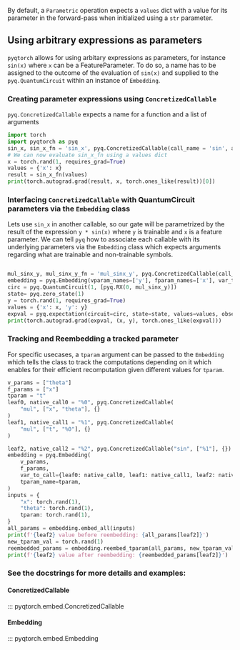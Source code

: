 By default, a `Parametric` operation expects a `values` dict with a
value for its parameter in the forward-pass when initialized using a `str` parameter.
## Using arbitrary expressions as parameters
`pyqtorch` allows for using arbitary expressions as parameters, for instance `sin(x)` where `x` can be
a FeatureParameter. To do so, a name has to be assigned to the outcome of the evaluation of `sin(x)` and
supplied to the `pyq.QuantumCircuit` within an instance of `Embedding`.

### Creating parameter expressions using `ConcretizedCallable`
`pyq.ConcretizedCallable` expects a name for a function and a list of arguments
```python exec="on" source="material-block" html="1" session="expr"
import torch
import pyqtorch as pyq
sin_x, sin_x_fn = 'sin_x', pyq.ConcretizedCallable(call_name = 'sin', abstract_args=['x'])
# We can now evaluate sin_x_fn using a values dict
x = torch.rand(1, requires_grad=True)
values = {'x': x}
result = sin_x_fn(values)
print(torch.autograd.grad(result, x, torch.ones_like(result))[0])
```

### Interfacing `ConcretizedCallable` with QuantumCircuit parameters via the `Embedding` class
Lets use `sin_x` in another callable, so our gate will be parametrized by the result of the expression `y * sin(x)` where `y` is trainable and `x` is a feature parameter.
We can tell `pyq` how to associate each callable with its underlying parameters via the `Embedding` class which expects arguments regarding what are trainable and non-trainable symbols.

```python exec="on" source="material-block" html="1" session="expr"

mul_sinx_y, mul_sinx_y_fn = 'mul_sinx_y', pyq.ConcretizedCallable(call_name = 'mul', abstract_args=['sin_x', 'y'])
embedding = pyq.Embedding(vparam_names=['y'], fparam_names=['x'], var_to_call={sin_x: sin_x_fn, mul_sinx_y: mul_sinx_y_fn})
circ = pyq.QuantumCircuit(1, [pyq.RX(0, mul_sinx_y)])
state= pyq.zero_state(1)
y = torch.rand(1, requires_grad=True)
values = {'x': x, 'y': y}
expval = pyq.expectation(circuit=circ, state=state, values=values, observable= pyq.Observable([pyq.Z(0)]),diff_mode=pyq.DiffMode.AD,embedding=embedding)
print(torch.autograd.grad(expval, (x, y), torch.ones_like(expval)))
```

### Tracking and Reembedding a tracked parameter
For specific usecases, a `tparam` argument can be passed to the `Embedding` which tells the class to track the
computations depending on it which enables for their efficient recomputation given different
values for `tparam`.

```python exec="on" source="material-block" html="1" session="expr"
v_params = ["theta"]
f_params = ["x"]
tparam = "t"
leaf0, native_call0 = "%0", pyq.ConcretizedCallable(
    "mul", ["x", "theta"], {}
)
leaf1, native_call1 = "%1", pyq.ConcretizedCallable(
    "mul", ["t", "%0"], {}
)

leaf2, native_call2 = "%2", pyq.ConcretizedCallable("sin", ["%1"], {})
embedding = pyq.Embedding(
    v_params,
    f_params,
    var_to_call={leaf0: native_call0, leaf1: native_call1, leaf2: native_call2},
    tparam_name=tparam,
)
inputs = {
    "x": torch.rand(1),
    "theta": torch.rand(1),
    tparam: torch.rand(1),
}
all_params = embedding.embed_all(inputs)
print(f'{leaf2} value before reembedding: {all_params[leaf2]}')
new_tparam_val = torch.rand(1)
reembedded_params = embedding.reembed_tparam(all_params, new_tparam_val)
print(f'{leaf2} value after reembedding: {reembedded_params[leaf2]}')
```
### See the docstrings for more details and examples:
#### ConcretizedCallable
::: pyqtorch.embed.ConcretizedCallable
#### Embedding
::: pyqtorch.embed.Embedding
